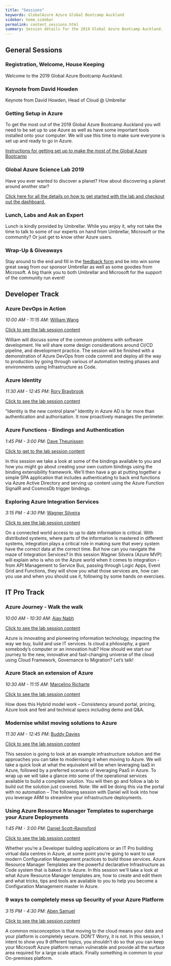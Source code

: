 ```yaml
---
title: "Sessions"
keywords: GlobalAzure Azure Global Bootcamp Auckland
sidebar: home_sidebar
permalink: content_sessions.html
summary: Session details for the 2019 Global Azure Bootcamp Auckland.
---
```


## General Sessions

### Registration, Welcome, House Keeping

Welcome to the 2019 Global Azure Bootcamp Auckland.

### Keynote from David Howden

Keynote from David Howden, Head of Cloud @ Umbrellar

### Getting Setup in Azure

To get the most out of the 2019 Global Azure Bootcamp Auckland you will need to be set up to use Azure as well as have some important tools installed onto your computer.
We will use this time to make sure everyone is set up and ready to go in Azure.

[Instructions for getting set up to make the most of the Global Azure Bootcamp](content_setup.html)

### Global Azure Science Lab 2019

Have you ever wanted to discover a planet? How about discovering a planet around another star?

[Click here for all the details on how to get started with the lab and checkout out the dashboard.](content_sciencelab.html)

### Lunch, Labs and Ask an Expert

Lunch is kindly provided by Umbrellar. While you enjoy it, why not take the time to talk to some of our experts on hand from Umbrellar, Microsoft or the community? Or just get to know other Azure users.

### Wrap-Up & Giveaways

Stay around to the end and fill in the [feedback form](https://forms.office.com/Pages/ResponsePage.aspx?id=r8sgyGvTD0qb55csA6QeXdnsJymPDKZAtU7faCKgTExUOVlPOUZHSUNFVkM1NDVIWkpGTzAxRTlMVi4u) and be into win some great swag from our sponsor Umbrellar as well as some goodies from Microsoft. A big thank you to both Umbrellar and Microsoft for the support of the community run event!

## Developer Track

### Azure DevOps in Action

_10:00 AM - 11:15 AM_: [William Wang](content_presenters.html#william-wang)

[Click to see the lab session content](https://github.com/bwwilliam/azurebootcamp2019)

William will discuss some of the common problems with software development.
He will share some design considerations around CI/CD pipeline, and development practice.
The session will be finished with a demonstration of Azure DevOps from code commit and deploy all the way to production by going through various of automation testing phases and environments using Infrastructure as Code.

### Azure Identity

_11:30 AM - 12:45 PM_: [Rory Braybrook](content_presenters.html#rory-braybrook)

[Click to see the lab session content](https://rbrayb.github.io/global-azure-bootcamp-iam-2019/)

"Identity is the new control plane" Identity in Azure AD is far more than authentication and authorisation. It now proactively manages the perimeter.

### Azure Functions - Bindings and Authentication

_1:45 PM - 3:00 PM_: [Dave Theunissen](content_presenters.html#dave-theunissen)

[Click to get to the lab session content](https://github.com/davetheunissen/AzureFunctionsWorkshop)

In this session we take a look at some of the bindings available to you and how you might go about creating your own custom bindings using the binding extensibility framework.
We'll then have a go at putting together a simple SPA application that includes authenticating to back end functions via Azure Active Directory and serving up content using the Azure Function SignalR and CosmosDb trigger bindings.

### Exploring Azure Integration Services

_3:15 PM - 4:30 PM_: [Wagner Silveira](content_presenters.html#wagner-silveira)

[Click to see the lab session content]()

On a connected world access to up to date information is critical.
With distributed systems, where parts of the information is mastered in different systems, integration plays a critical role in making sure that every system have the correct data at the correct time.
But how can you navigate the maze of Integration Services? In this session Wagner Silveira (Azure MVP) will explain who is who on the Azure world when it comes to integration - from API Management to Service Bus, passing through Logic Apps, Event Grid and Functions, they will show you what those services are, how can you use and when you should use it, following by some hands on exercises.

## IT Pro Track

### Azure Journey - Walk the walk

_10:00 AM - 10:30 AM_: [Ajay Nabh](content_presenters.html#ajay-nabh)

[Click to see the lab session content]()

Azure is innovating and pioneering information technology, impacting the way we buy, build and use IT services.
Is cloud a philosophy, a giant somebody’s computer or an innovation hub? How should we start our journey to the new, innovative and fast-changing universe of the cloud using Cloud Framework, Governance to Migration? Let’s talk!

### Azure Stack an extension of Azure

_10:30 AM - 11:15 AM_: [Marcelino Richarte](content_presenters.html#marcelino-richarte)

[Click to see the lab session content]()

How does this Hybrid model work – Consistency around portal, pricing, Azure look and feel and technical specs including demo and Q&A.

### Modernise whilst moving solutions to Azure

_11:30 AM - 12:45 PM_: [Buddy Davies](content_presenters.html#buddy-davies)

[Click to see the lab session content](https://github.com/whatsupbuddy/AzureGBC2019)

This session is going to look at an example infrastructure solution and the approaches you can take to modernising it when moving to Azure. We will take a quick look at what the equivalent will be when leveraging IaaS in Azure, followed by a preferred scenario of leveraging PaaS in Azure. To wrap up we will take a glance into some of the operational services available to build a complete solution. You will then go and follow a lab to build out the solution just covered. Note: We will be doing this via the portal with no automation – The following session with Daniel will look into how you leverage ARM to streamline your infrastructure deployments.

### Using Azure Resource Manager Templates to supercharge your Azure Deployments

_1:45 PM - 3:00 PM_: [Daniel Scott-Raynsford](content_presenters.html#daniel-scott-raynsford)

[Click to see the lab session content](https://github.com/PlagueHO/Workshop-ARM-Templates)

Whether you’re a Developer building applications or an IT Pro building virtual data centres in Azure, at some point you're going to want to use modern Configuration Management practices to build those services. Azure Resource Manager Templates are the powerful declarative Infrastructure as Code system that is baked in to Azure. In this session we'll take a look at what Azure Resource Manager templates are, how to create and edit them and what tricks, tips and tools are available to you to help you become a Configuration Management master in Azure.

### 9 ways to completely mess up Security of your Azure Platform

_3:15 PM - 4:30 PM_: [Aben Samuel](content_presenters.html#aben-samuel)

[Click to see the lab session content](https://github.com/neop26/securitysessionaklgcb2019)

A common misconception is that moving to the cloud means your data and your platform is completely secure. DON’T Worry, it is not. In this session, I intent to show you 9 different topics, you shouldn’t do so that you can keep your Microsoft Azure platform remain vulnerable and provide all the surface area required for a large scale attack. Finally something in common to your On-premises platform.
